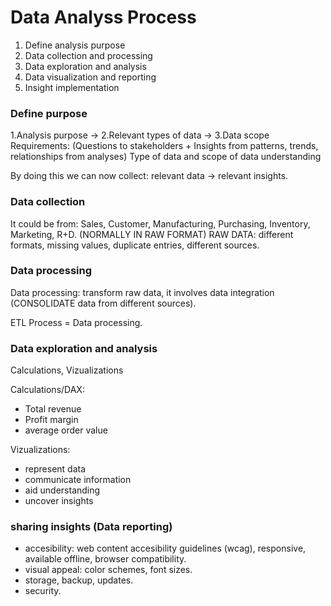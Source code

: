 # Data Analyss Process

1. Define analysis purpose
2. Data collection and processing
3. Data exploration and analysis
4. Data visualization and reporting
5. Insight implementation

### Define purpose
1.Analysis purpose -> 2.Relevant types of data -> 3.Data scope
Requirements: (Questions to stakeholders + Insights from patterns, trends, relationships from analyses)
Type of data and scope of data understanding

By doing this we can now collect: relevant data -> relevant insights.

### Data collection
It could be from:
Sales, Customer, Manufacturing, Purchasing, Inventory, Marketing, R+D. (NORMALLY IN RAW FORMAT)
RAW DATA: different formats, missing values, duplicate entries, different sources.

### Data processing
Data processing: transform raw data, it involves data integration (CONSOLIDATE data from different sources).

ETL Process = Data processing.

### Data exploration and analysis
Calculations, Vizualizations

Calculations/DAX:
- Total revenue
- Profit margin
- average order value

Vizualizations:
- represent data
- communicate information
- aid understanding
- uncover insights

### sharing insights (Data reporting)
- accesibility: web content accesibility guidelines (wcag), responsive, available offline, browser compatibility.
- visual appeal: color schemes, font sizes.
- storage, backup, updates.
- security.